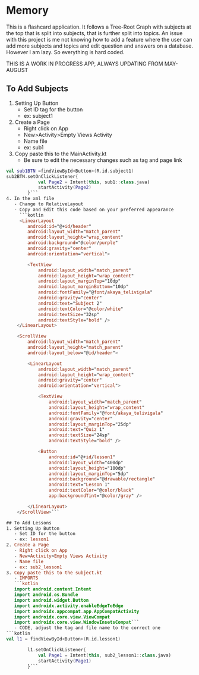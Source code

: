 # Memory

This is a flashcard application. It follows a Tree-Root Graph with subjects at the top that is split into subjects, that is further split into topics. An issue with this project is me not knowing how to add a feature where the user can add more subjects and topics and edit question and answers on a database. However I am lazy. So everything is hard coded. 

THIS IS A WORK IN PROGRESS APP, ALWAYS UPDATING FROM MAY-AUGUST

## To Add Subjects
1. Setting Up Button
   - Set ID tag for the button
   - ex: subject1
2. Create a Page
   - Right click on App
   - New>Activity>Empty Views Activity
   - Name file
   - ex: sub1
3. Copy paste this to the MainActivity.kt
   - Be sure to edit the necessary changes such as tag and page link
```kotlin
val sub1BTN =findViewById<Button>(R.id.subject1)
sub2BTN.setOnClickListener{
            val Page2 = Intent(this, sub1::class.java)
            startActivity(Page2)
        }```
4. In the xml file
   - Change to RelativeLayout
   - Copy and Edit this code based on your preferred appearance
     ```kotlin
     <LinearLayout
        android:id="@+id/header"
        android:layout_width="match_parent"
        android:layout_height="wrap_content"
        android:background="@color/purple"
        android:gravity="center"
        android:orientation="vertical">

        <TextView
            android:layout_width="match_parent"
            android:layout_height="wrap_content"
            android:layout_marginTop="10dp"
            android:layout_marginBottom="10dp"
            android:fontFamily="@font/akaya_telivigala"
            android:gravity="center"
            android:text="Subject 2"
            android:textColor="@color/white"
            android:textSize="32sp"
            android:textStyle="bold" />
    </LinearLayout>

    <ScrollView
        android:layout_width="match_parent"
        android:layout_height="match_parent"
        android:layout_below="@id/header">

        <LinearLayout
            android:layout_width="match_parent"
            android:layout_height="wrap_content"
            android:gravity="center"
            android:orientation="vertical">

            <TextView
                android:layout_width="match_parent"
                android:layout_height="wrap_content"
                android:fontFamily="@font/akaya_telivigala"
                android:gravity="center"
                android:layout_marginTop="25dp"
                android:text="Quiz 1"
                android:textSize="24sp"
                android:textStyle="bold" />

            <Button
                android:id="@+id/lesson1"
                android:layout_width="400dp"
                android:layout_height="100dp"
                android:layout_marginTop="5dp"
                android:background="@drawable/rectangle"
                android:text="Lesson 1"
                android:textColor="@color/black"
                app:backgroundTint="@color/gray" />

        </LinearLayout>
    </ScrollView>```

## To Add Lessons
1. Setting Up Button
   - Set ID for the button
   - ex: lesson1
2. Create a Page
   - Right click on App
   - New>Activity>Empty Views Activity
   - Name file
   - ex: sub2_lesson1
3. Copy paste this to the subject.kt
   - IMPORTS
   ```kotlin
   import android.content.Intent
   import android.os.Bundle
   import android.widget.Button
   import androidx.activity.enableEdgeToEdge
   import androidx.appcompat.app.AppCompatActivity
   import androidx.core.view.ViewCompat
   import androidx.core.view.WindowInsetsCompat```
   - CODE, adjust the tag and file name to the correct one
```kotlin
val l1 = findViewById<Button>(R.id.lesson1)

        l1.setOnClickListener{
            val Page1 = Intent(this, sub2_lesson1::class.java)
            startActivity(Page1)
        }```

